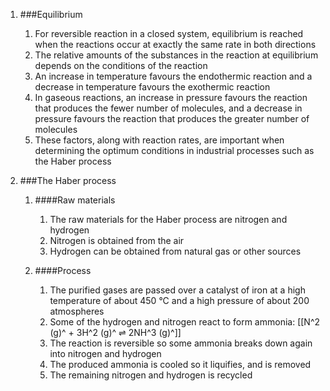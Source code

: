 1. ###Equilibrium

    1. For reversible reaction in a closed system, equilibrium is reached when the reactions occur at exactly the same rate in both directions
    2. The relative amounts of the substances in the reaction at equilibrium depends on the conditions of the reaction
    3. An increase in temperature favours the endothermic reaction and a decrease in temperature favours the exothermic reaction
    4. In gaseous reactions, an increase in pressure favours the reaction that produces the fewer number of molecules, and a decrease in pressure favours the reaction that produces the greater number of molecules
    5. These factors, along with reaction rates, are important when determining the optimum conditions in industrial processes such as the Haber process
2. ###The Haber process

    1. ####Raw materials

        1. The raw materials for the Haber process are nitrogen and hydrogen
        2. Nitrogen is obtained from the air
        3. Hydrogen can be obtained from natural gas or other sources
    2. ####Process

        1. The purified gases are passed over a catalyst of iron at a high temperature of about 450 °C and a high pressure of about 200 atmospheres
        2. Some of the hydrogen and nitrogen react to form ammonia: [[N^2 (g)^ + 3H^2 (g)^ ⇌ 2NH^3 (g)^]]
        3. The reaction is reversible so some ammonia breaks down again into nitrogen and hydrogen
        4. The produced ammonia is cooled so it liquifies, and is removed
        5. The remaining nitrogen and hydrogen is recycled
